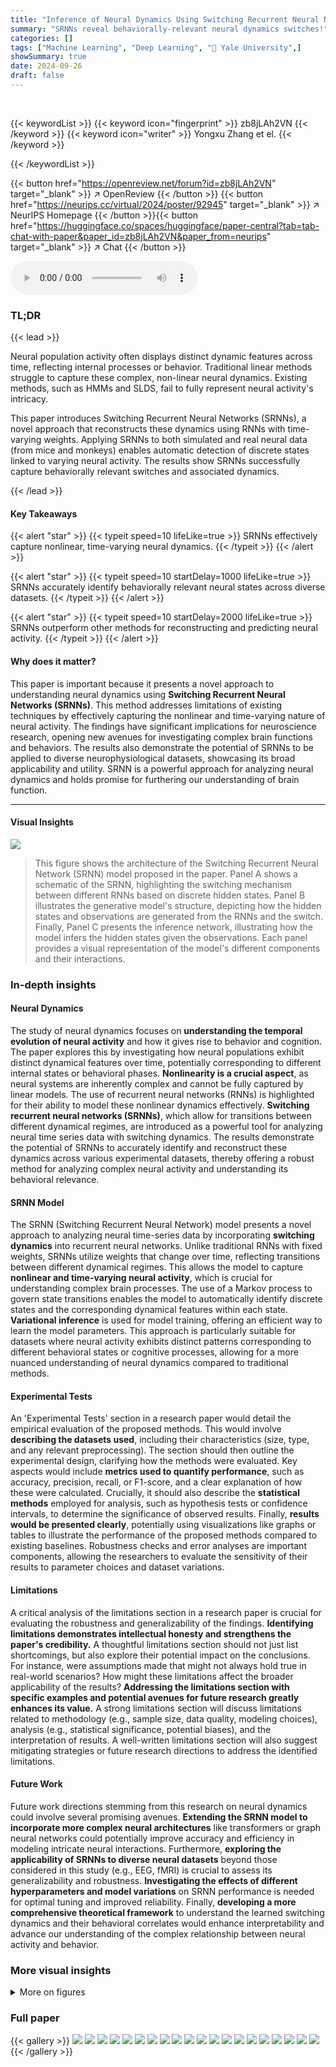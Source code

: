 ```yaml
---
title: "Inference of Neural Dynamics Using Switching Recurrent Neural Networks"
summary: "SRNNs reveal behaviorally-relevant neural dynamics switches!"
categories: []
tags: ["Machine Learning", "Deep Learning", "🏢 Yale University",]
showSummary: true
date: 2024-09-26
draft: false
---
```


<br>

{{< keywordList >}}
{{< keyword icon="fingerprint" >}} zb8jLAh2VN {{< /keyword >}}
{{< keyword icon="writer" >}} Yongxu Zhang et el. {{< /keyword >}}
 
{{< /keywordList >}}

{{< button href="https://openreview.net/forum?id=zb8jLAh2VN" target="_blank" >}}
↗ OpenReview
{{< /button >}}
{{< button href="https://neurips.cc/virtual/2024/poster/92945" target="_blank" >}}
↗ NeurIPS Homepage
{{< /button >}}{{< button href="https://huggingface.co/spaces/huggingface/paper-central?tab=tab-chat-with-paper&paper_id=zb8jLAh2VN&paper_from=neurips" target="_blank" >}}
↗ Chat
{{< /button >}}



<audio controls>
    <source src="https://ai-paper-reviewer.com/zb8jLAh2VN/podcast.wav" type="audio/wav">
    Your browser does not support the audio element.
</audio>


### TL;DR


{{< lead >}}

Neural population activity often displays distinct dynamic features across time, reflecting internal processes or behavior.  Traditional linear methods struggle to capture these complex, non-linear neural dynamics.  Existing methods, such as HMMs and SLDS, fail to fully represent neural activity's intricacy. 

This paper introduces Switching Recurrent Neural Networks (SRNNs), a novel approach that reconstructs these dynamics using RNNs with time-varying weights.  Applying SRNNs to both simulated and real neural data (from mice and monkeys) enables automatic detection of discrete states linked to varying neural activity.  The results show SRNNs successfully capture behaviorally relevant switches and associated dynamics.

{{< /lead >}}


#### Key Takeaways

{{< alert "star" >}}
{{< typeit speed=10 lifeLike=true >}} SRNNs effectively capture nonlinear, time-varying neural dynamics. {{< /typeit >}}
{{< /alert >}}

{{< alert "star" >}}
{{< typeit speed=10 startDelay=1000 lifeLike=true >}} SRNNs accurately identify behaviorally relevant neural states across diverse datasets. {{< /typeit >}}
{{< /alert >}}

{{< alert "star" >}}
{{< typeit speed=10 startDelay=2000 lifeLike=true >}} SRNNs outperform other methods for reconstructing and predicting neural activity. {{< /typeit >}}
{{< /alert >}}

#### Why does it matter?
This paper is important because it presents a novel approach to understanding neural dynamics using **Switching Recurrent Neural Networks (SRNNs)**. This method addresses limitations of existing techniques by effectively capturing the nonlinear and time-varying nature of neural activity.  The findings have significant implications for neuroscience research, opening new avenues for investigating complex brain functions and behaviors. The results also demonstrate the potential of SRNNs to be applied to diverse neurophysiological datasets, showcasing its broad applicability and utility.  SRNN is a powerful approach for analyzing neural dynamics and holds promise for furthering our understanding of brain function.

------
#### Visual Insights



![](https://ai-paper-reviewer.com/zb8jLAh2VN/figures_2_1.jpg)

> This figure shows the architecture of the Switching Recurrent Neural Network (SRNN) model proposed in the paper. Panel A shows a schematic of the SRNN, highlighting the switching mechanism between different RNNs based on discrete hidden states. Panel B illustrates the generative model's structure, depicting how the hidden states and observations are generated from the RNNs and the switch. Finally, Panel C presents the inference network, illustrating how the model infers the hidden states given the observations. Each panel provides a visual representation of the model's different components and their interactions.







### In-depth insights


#### Neural Dynamics
The study of neural dynamics focuses on **understanding the temporal evolution of neural activity** and how it gives rise to behavior and cognition.  The paper explores this by investigating how neural populations exhibit distinct dynamical features over time, potentially corresponding to different internal states or behavioral phases.  **Nonlinearity is a crucial aspect**, as neural systems are inherently complex and cannot be fully captured by linear models.  The use of recurrent neural networks (RNNs) is highlighted for their ability to model these nonlinear dynamics effectively.  **Switching recurrent neural networks (SRNNs)**, which allow for transitions between different dynamical regimes, are introduced as a powerful tool for analyzing neural time series data with switching dynamics.  The results demonstrate the potential of SRNNs to accurately identify and reconstruct these dynamics across various experimental datasets, thereby offering a robust method for analyzing complex neural activity and understanding its behavioral relevance.

#### SRNN Model
The SRNN (Switching Recurrent Neural Network) model presents a novel approach to analyzing neural time-series data by incorporating **switching dynamics** into recurrent neural networks.  Unlike traditional RNNs with fixed weights, SRNNs utilize weights that change over time, reflecting transitions between different dynamical regimes. This allows the model to capture **nonlinear and time-varying neural activity**, which is crucial for understanding complex brain processes.  The use of a Markov process to govern state transitions enables the model to automatically identify discrete states and the corresponding dynamical features within each state.  **Variational inference** is used for model training, offering an efficient way to learn the model parameters. This approach is particularly suitable for datasets where neural activity exhibits distinct patterns corresponding to different behavioral states or cognitive processes, allowing for a more nuanced understanding of neural dynamics compared to traditional methods.

#### Experimental Tests
An 'Experimental Tests' section in a research paper would detail the empirical evaluation of the proposed methods.  This would involve **describing the datasets used**, including their characteristics (size, type, and any relevant preprocessing). The section should then outline the experimental design, clarifying how the methods were evaluated. Key aspects would include **metrics used to quantify performance**, such as accuracy, precision, recall, or F1-score, and a clear explanation of how these were calculated.  Crucially, it should also describe the **statistical methods** employed for analysis, such as hypothesis tests or confidence intervals, to determine the significance of observed results.  Finally, **results would be presented clearly**, potentially using visualizations like graphs or tables to illustrate the performance of the proposed methods compared to existing baselines.  Robustness checks and error analyses are important components, allowing the researchers to evaluate the sensitivity of their results to parameter choices and dataset variations.

#### Limitations
A critical analysis of the limitations section in a research paper is crucial for evaluating the robustness and generalizability of the findings.  **Identifying limitations demonstrates intellectual honesty and strengthens the paper's credibility.**  A thoughtful limitations section should not just list shortcomings, but also explore their potential impact on the conclusions. For instance, were assumptions made that might not always hold true in real-world scenarios?  How might these limitations affect the broader applicability of the results?  **Addressing the limitations section with specific examples and potential avenues for future research greatly enhances its value.**  A strong limitations section will discuss limitations related to methodology (e.g., sample size, data quality, modeling choices), analysis (e.g., statistical significance, potential biases), and the interpretation of results. A well-written limitations section will also suggest mitigating strategies or future research directions to address the identified limitations.

#### Future Work
Future work directions stemming from this research on neural dynamics could involve several promising avenues.  **Extending the SRNN model to incorporate more complex neural architectures** like transformers or graph neural networks could potentially improve accuracy and efficiency in modeling intricate neural interactions.  Furthermore, **exploring the applicability of SRNNs to diverse neural datasets** beyond those considered in this study (e.g., EEG, fMRI) is crucial to assess its generalizability and robustness.  **Investigating the effects of different hyperparameters and model variations** on SRNN performance is needed for optimal tuning and improved reliability.  Finally, **developing a more comprehensive theoretical framework** to understand the learned switching dynamics and their behavioral correlates would enhance interpretability and advance our understanding of the complex relationship between neural activity and behavior.


### More visual insights

<details>
<summary>More on figures
</summary>


![](https://ai-paper-reviewer.com/zb8jLAh2VN/figures_6_1.jpg)

> This figure shows the results of applying different models (SRNN, SLDS, rSLDS, SNLDS, mrSDS) to curved reaching data.  Panel A shows examples of how well each model aligns the inferred neural dynamical states with the behavioral states. Panel B shows the error between the inferred and actual behavioral states, indicating SRNN's superior performance. Panel C displays the MSE between the neural activity and its reconstruction by each model.  Panel D presents the prediction accuracy of each model. Panel E visualizes the flow fields of the latent dynamics in different discrete states, showcasing their distinct characteristics using SRNN. Finally, panel F compares the neural activity reconstructions for a single neuron across the different models, highlighting SRNN's accurate reconstruction and prediction. 


![](https://ai-paper-reviewer.com/zb8jLAh2VN/figures_8_1.jpg)

> This figure displays the results of applying the Switching Recurrent Neural Network (SRNN) model, along with other competing models like SLDS, rSLDS, SNLDS, and mrSDS, to analyze widefield calcium imaging (WFCI) data from a mouse decision-making task.  Panel A shows a comparison between behavioral states and the neural dynamical states identified by each model. Panel B illustrates the error between behavioral states and the recovered states for each model. Panel C depicts the mean squared error (MSE) between the neural activity and the reconstruction for each model.  Panel D presents the MSE between the neural activity and the prediction made by each model for different time points into the future. Panel E visualizes the flow fields of latent dynamics in distinct states for the SRNN model. Finally, panel F showcases example neural activity reconstructions by various methods in comparison to the ground truth, with a color bar to show the performance of the 0.33-second ahead predictions.  The figure demonstrates the SRNN model's ability to accurately reconstruct and predict neural activity related to behaviorally-relevant states in a decision making task.


![](https://ai-paper-reviewer.com/zb8jLAh2VN/figures_9_1.jpg)

> This figure shows a comparison of the performance of SRNNs against other methods (SLDS, rSLDS, SNLDS, and mrSDS) on a monkey reaching task. It visualizes how well each method recovers behavioral states from neural activity and predicts future neural activity, along with the neural dynamics in different discrete states. The figure also includes a reconstruction of neural activity for a single neuron to showcase the performance differences between the models.


![](https://ai-paper-reviewer.com/zb8jLAh2VN/figures_14_1.jpg)

> This figure shows a comparison of the performance of SRNNs against other methods for identifying behavioral states from neural activity in a monkey reaching task.  Panel A shows examples comparing the recovered neural dynamical states with the actual behavioral states. Panel B quantifies the error between recovered and actual behavioral states. Panel C and D show mean squared error (MSE) for reconstruction and prediction, respectively. Panel E displays the flow fields of the latent dynamics in each discrete state of the SRNN. Panel F shows reconstruction vs ground truth for a single neuron, illustrating prediction accuracy.


![](https://ai-paper-reviewer.com/zb8jLAh2VN/figures_15_1.jpg)

> This figure demonstrates the performance of Switching Recurrent Neural Networks (SRNNs) on a simulated Lorenz attractor dataset. Panel A shows the high accuracy of SRNNs in reconstructing the simulated data, with the SRNN reconstruction almost perfectly overlapping the ground truth. Panel B compares the ground truth discrete states with those recovered by the SRNN model, highlighting the model's ability to accurately identify the discrete states. Finally, Panel C visualizes the latent dynamics within each discrete state, showcasing the model's successful recovery of the underlying dynamical features of the system.


![](https://ai-paper-reviewer.com/zb8jLAh2VN/figures_15_2.jpg)

> This figure shows a comparison of the performance of SRNNs, SLDS, and rSLDS on a direct reaching task.  Panel A displays examples of the comparison between behavioral states and the neural dynamical states recovered by each model. Panel B shows the error between behavioral states and recovered states for each session. Panel C presents the mean squared error (MSE) between the neural activity and the reconstruction for each model. Panel D shows the MSE between neural activity and predictions made 0.1 seconds into the future. Panel E shows the reconstruction of neural activity and the corresponding ground truth for a single neuron. Finally, Panel F illustrates the flow fields of latent dynamics in different discrete states recovered by SRNNs.


![](https://ai-paper-reviewer.com/zb8jLAh2VN/figures_15_3.jpg)

> This figure displays the reconstruction of neural activity by different models (SLDS, rSLDS, SNLDS, mrSDS, and SRNN) compared to the true neural activity for four different tasks: curved reaching, direct reaching, self-initiated decision-making, and self-initiated lever pull.  Each subfigure shows the true neural activity and the reconstructed neural activity for several example neurons from different brain regions. The color coding helps to distinguish between the different models in the reconstructions.


![](https://ai-paper-reviewer.com/zb8jLAh2VN/figures_15_4.jpg)

> This figure shows the reconstruction of neural activity by four different models: SLDS, rSLDS, SNLDS, and mrSDS, compared to the ground truth. The reconstruction is shown for four different tasks: curved reaching, direct reaching, self-initiated decision making, and self-initiated lever pull.  Different colors represent different models. The figure helps visualize how well each model reconstructs the neural activity for each task and brain region.


![](https://ai-paper-reviewer.com/zb8jLAh2VN/figures_16_1.jpg)

> This figure shows the results of applying the Switching Recurrent Neural Network (SRNN) model with different numbers of discrete hidden states (K=4, 5, and 6) to curved reaching data.  Panel A visually compares the behavioral states with the neural dynamical states recovered by the SRNN for each value of K. Panels B and C show the mean squared error (MSE) between the neural activity and the SRNN reconstruction, with Panel C specifically using a 'co-smoothing' technique to address potential issues with the model's learning process.  Panel D presents the variance in behavioral states identified by the SRNN for different values of K. The overall goal of this figure is to show how the choice of K affects the model's performance in reconstructing neural dynamics and identifying behaviorally relevant states.


![](https://ai-paper-reviewer.com/zb8jLAh2VN/figures_16_2.jpg)

> Figure D.4 shows the result of applying the Switching Recurrent Neural Network (SRNN) model with different numbers of discrete hidden states (K=4, 5, and 6) to the widefield calcium imaging (WFCI) data from a decision-making task.  The figure compares the model's performance in reconstructing the neural activity (MSE), aligning with behavioral states (error), and the variability of the recovered behavioral states. This helps determine the optimal number of states for the SRNN model.


![](https://ai-paper-reviewer.com/zb8jLAh2VN/figures_17_1.jpg)

> This figure displays the results of applying Switching Recurrent Neural Networks (SRNNs) with varying numbers of discrete states (K) to widefield calcium imaging (WFCI) data from a mouse self-initiated lever pull task.  It shows a comparison between behavioral states and the neural dynamical states recovered by the model, mean squared errors (MSE) for different numbers of states, MSEs after applying a 'co-smoothing' technique to reduce noise, and the variance of behavioral states across runs.  The goal is to determine the optimal number of discrete states for the SRNN model on this particular dataset.


![](https://ai-paper-reviewer.com/zb8jLAh2VN/figures_17_2.jpg)

> This figure demonstrates the performance of the Switching Recurrent Neural Network (SRNN) model on a simulated Lorenz attractor dataset. Panel A shows the reconstruction of the simulated data using the SRNN model, almost perfectly overlapping the ground truth. Panel B compares the ground truth discrete states to those recovered by the SRNN model, indicating a high degree of accuracy. Finally, Panel C visualizes the latent dynamics within each discrete state, showcasing the model's ability to capture the underlying dynamical features.


![](https://ai-paper-reviewer.com/zb8jLAh2VN/figures_18_1.jpg)

> This figure shows the training loss, reconstruction error (MSE), and discrete state recovery error during training of SRNNs on three different datasets: monkey reaching task, mouse self-initiated lever pull task, and mouse self-initiated decision making task.  Each column represents a different metric across 5000 training epochs, displayed for each dataset.  The plot illustrates the convergence of SRNNs on each task and provides insight into their training dynamics.


![](https://ai-paper-reviewer.com/zb8jLAh2VN/figures_18_2.jpg)

> This figure compares the performance of SRNNs, SLDS, and rSLDS models on a monkey reaching task.  Panel A shows examples of the comparison between behavioral and neural dynamical states. Panel B quantifies the error between recovered states and behavioral states across sessions. Panel C displays the MSE between reconstructed and actual neural activity. Panel D shows the MSE for neural activity prediction. Panel E illustrates an example neuron's activity reconstruction and ground truth, showing predictive capabilities. Finally, Panel F visualizes the neural dynamics' flow fields in different discrete states.


![](https://ai-paper-reviewer.com/zb8jLAh2VN/figures_19_1.jpg)

> This figure shows the results of applying the Switching Recurrent Neural Network (SRNN) model to a simulated Lorenz attractor dataset.  Panel A demonstrates the SRNN's ability to accurately reconstruct the simulated data, almost perfectly overlapping the ground truth. Panel B compares the discrete states identified by the SRNN model against the ground truth, demonstrating a high degree of accuracy in state identification. Finally, Panel C visualizes the latent dynamics within each of the discrete states, revealing the successful recovery of the underlying dynamical features by the SRNN model.


</details>






### Full paper

{{< gallery >}}
<img src="https://ai-paper-reviewer.com/zb8jLAh2VN/1.png" class="grid-w50 md:grid-w33 xl:grid-w25" />
<img src="https://ai-paper-reviewer.com/zb8jLAh2VN/2.png" class="grid-w50 md:grid-w33 xl:grid-w25" />
<img src="https://ai-paper-reviewer.com/zb8jLAh2VN/3.png" class="grid-w50 md:grid-w33 xl:grid-w25" />
<img src="https://ai-paper-reviewer.com/zb8jLAh2VN/4.png" class="grid-w50 md:grid-w33 xl:grid-w25" />
<img src="https://ai-paper-reviewer.com/zb8jLAh2VN/5.png" class="grid-w50 md:grid-w33 xl:grid-w25" />
<img src="https://ai-paper-reviewer.com/zb8jLAh2VN/6.png" class="grid-w50 md:grid-w33 xl:grid-w25" />
<img src="https://ai-paper-reviewer.com/zb8jLAh2VN/7.png" class="grid-w50 md:grid-w33 xl:grid-w25" />
<img src="https://ai-paper-reviewer.com/zb8jLAh2VN/8.png" class="grid-w50 md:grid-w33 xl:grid-w25" />
<img src="https://ai-paper-reviewer.com/zb8jLAh2VN/9.png" class="grid-w50 md:grid-w33 xl:grid-w25" />
<img src="https://ai-paper-reviewer.com/zb8jLAh2VN/10.png" class="grid-w50 md:grid-w33 xl:grid-w25" />
<img src="https://ai-paper-reviewer.com/zb8jLAh2VN/11.png" class="grid-w50 md:grid-w33 xl:grid-w25" />
<img src="https://ai-paper-reviewer.com/zb8jLAh2VN/12.png" class="grid-w50 md:grid-w33 xl:grid-w25" />
<img src="https://ai-paper-reviewer.com/zb8jLAh2VN/13.png" class="grid-w50 md:grid-w33 xl:grid-w25" />
<img src="https://ai-paper-reviewer.com/zb8jLAh2VN/14.png" class="grid-w50 md:grid-w33 xl:grid-w25" />
<img src="https://ai-paper-reviewer.com/zb8jLAh2VN/15.png" class="grid-w50 md:grid-w33 xl:grid-w25" />
<img src="https://ai-paper-reviewer.com/zb8jLAh2VN/16.png" class="grid-w50 md:grid-w33 xl:grid-w25" />
<img src="https://ai-paper-reviewer.com/zb8jLAh2VN/17.png" class="grid-w50 md:grid-w33 xl:grid-w25" />
<img src="https://ai-paper-reviewer.com/zb8jLAh2VN/18.png" class="grid-w50 md:grid-w33 xl:grid-w25" />
<img src="https://ai-paper-reviewer.com/zb8jLAh2VN/19.png" class="grid-w50 md:grid-w33 xl:grid-w25" />
<img src="https://ai-paper-reviewer.com/zb8jLAh2VN/20.png" class="grid-w50 md:grid-w33 xl:grid-w25" />
{{< /gallery >}}